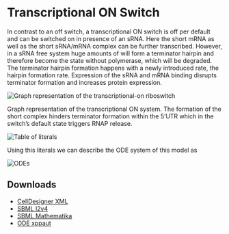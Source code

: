 # Transcriptional ON Switch

In contrast to an off switch, a transcriptional ON switch is off per default and can be
switched on in presence of an sRNA. Here the short mRNA as well as the
short sRNA/mRNA complex can be further transcribed. However, in a sRNA free system huge amounts of will
form a terminator hairpin and therefore become the state without
polymerase, which will be degraded. The terminator hairpin formation happens with a newly
introduced rate, the hairpin formation rate. Expression of the sRNA and mRNA binding
disrupts terminator formation and increases protein expression.

![Graph representation of the transcriptional-on riboswitch](http://ribonets.github.io/rnadev-models/transcriptional-on/graph-transcriptional-on.svg)

Graph representation of the transcriptional ON system. The formation
of the short complex hinders terminator formation within the 5’UTR which in the switch’s default state triggers RNAP release.

![Table of literals](http://ribonets.github.io/rnadev-models/transcriptional-on/lit-transcriptional-on.svg)

Using this literals we can describe the ODE system of this model as

![ODEs](http://ribonets.github.io/rnadev-models/transcriptional-on/ode-transcriptional-on.svg)

## Downloads

* [CellDesigner XML](minimalsystemTranscriptionalON_CellDesigner.xml)
* [SBML l2v4](minimalsystemTranscriptionalON_SBMLExport_l2v4.xml)
* [SBML Mathematika](Mathematika_SBML_transcription-on_srna.xml)
* [ODE xppaut](transcriptional-on.ode)

